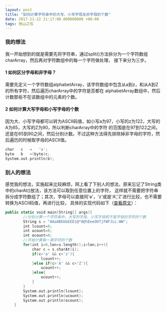 ```yaml
---
layout: post
title: "如何计算字符串中的大写、小写字母及非字母的个数"
date: 2017-11-22 21:17:00.000000000 +00:00
tags: 他山之石
---
```


### 我的想法

我一开始想到的就是需要先将字符串，通过split()方法拆分为一个字符数组charArray，然后再对字符数组中的每一个字符做处理，
接下来分为三步。

#### 1 如何区分字母和非字母？

需要先定义一个字符数组alphabetArray，该字符数组中包含从a到z，和从A到Z的所有字符，然后遍历charArray中的字符是否都在
alphabetArray数组中，然后计数那些不在该数组中的元素的个数。

#### 2 如何计算大写字母和小写字母的个数

因为大、小写字母都可以转为ASCII码值，如小写a为97，小写的z为122，大写的A为65，大写的Z为90，所以判断charArray中的字符
的范围是在97到122之间，还是在65到90之间，然后分别计数。不过这种方法得先排除掉非字母的字符，然后遍历的时候取字母的ASCII值。
```swift
char   c   =   'a';
byte   b   =(byte)c;
System.out.println(b);
```

### 别人的想法

感觉我的想法，实施起来比较麻烦，网上看了下别人的想法，原来忘记了String类中的charAt()放法，该方法可以取到任意位置上的字符，
这样就不需要把字符串拆分成字符数组了；其次，字母可以直接同'a'，'z'或是'A','Z'进行比较，也不需要转换为ASCII码值，再进行比较，
具体的实现代码如下（[查看原文](http://study.163.com/course/courseLearn.htm?courseId=342010#/learn/video?lessonId=456137&courseId=342010)）：
```swift
public static void main(String[] args){
		//分别计算一个字符串中，大写的字母，小写字母和不是字母的字符的个数
		String s = "AAaABbbbEEE$@*8@%EeeOOfjFWFJLL:WW";
		int lcount=0;
		int ucount=0;
		int ocount=0;
		//开始计算每一类字符的个数
		for(int i=0,len=s.length();i<len;i++){
			char c = s.charAt(i);
			if(c>'a' && c<'z'){
				lcount++;
			}else if(c>'A' && c<'Z'){
				ucount++;
			}else{
				ocount++;
			}
		}
		System.out.println(lcount);
		System.out.println(ucount);
		System.out.println(ocount);
	}
```




